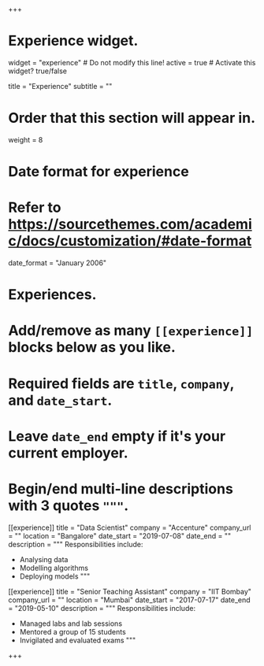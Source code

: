 +++
# Experience widget.
widget = "experience"  # Do not modify this line!
active = true  # Activate this widget? true/false

title = "Experience"
subtitle = ""

# Order that this section will appear in.
weight = 8

# Date format for experience
#   Refer to https://sourcethemes.com/academic/docs/customization/#date-format
date_format = "January 2006"

# Experiences.
#   Add/remove as many `[[experience]]` blocks below as you like.
#   Required fields are `title`, `company`, and `date_start`.
#   Leave `date_end` empty if it's your current employer.
#   Begin/end multi-line descriptions with 3 quotes `"""`.
[[experience]]
  title = "Data Scientist"
  company = "Accenture"
  company_url = ""
  location = "Bangalore"
  date_start = "2019-07-08"
  date_end = ""
  description = """
  Responsibilities include:
  
  * Analysing data
  * Modelling algorithms
  * Deploying models
  """

[[experience]]
  title = "Senior Teaching Assistant"
  company = "IIT Bombay"
  company_url = ""
  location = "Mumbai"
  date_start = "2017-07-17"
  date_end = "2019-05-10"
  description = """
  Responsibilities include:
  
  * Managed labs and lab sessions
  * Mentored a group of 15 students
  * Invigilated and evaluated exams
  """

+++
